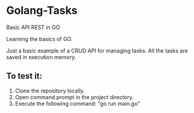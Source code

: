# Golang-Tasks
Basic API REST in GO

Learning the basics of GO.

Just a basic example of a CRUD API for managing tasks. All the tasks are saved in execution memory. 

## To test it:
1. Clone the repository locally.
2. Open command prompt in the project directory.
3. Execute the following command: "go run main.go" 
